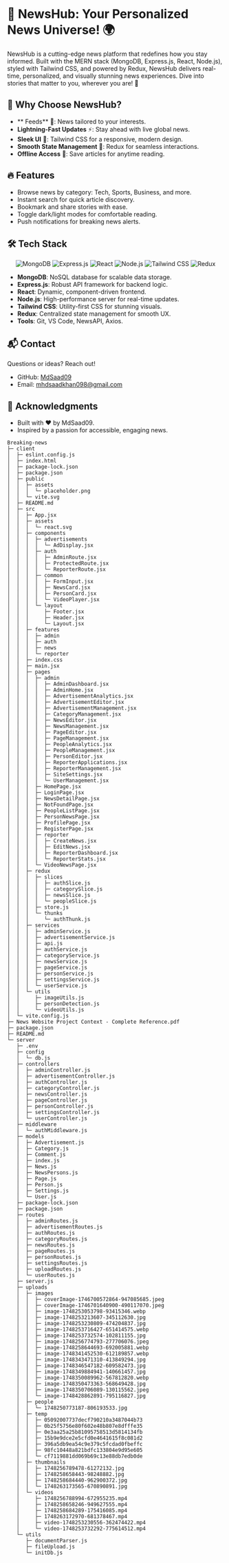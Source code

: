 # 📰 NewsHub: Your Personalized News Universe! 🌍

NewsHub is a cutting-edge news platform that redefines how you stay informed. Built with the MERN stack (MongoDB, Express.js, React, Node.js), styled with Tailwind CSS, and powered by Redux, NewsHub delivers real-time, personalized, and visually stunning news experiences. Dive into stories that matter to you, wherever you are! 🚀

## 🌟 Why Choose NewsHub?

- ** Feeds** 🤖: News tailored to your interests.
- **Lightning-Fast Updates** ⚡️: Stay ahead with live global news.
- **Sleek UI** 🎨: Tailwind CSS for a responsive, modern design.
- **Smooth State Management** 🔄: Redux for seamless interactions.
- **Offline Access** 📖: Save articles for anytime reading.

## 🔥 Features

- Browse news by category: Tech, Sports, Business, and more.
- Instant search for quick article discovery.
- Bookmark and share stories with ease.
- Toggle dark/light modes for comfortable reading.
- Push notifications for breaking news alerts.

## 🛠️ Tech Stack

<p align="center">
  <img src="https://img.shields.io/badge/MongoDB-%234ea94b.svg?style=for-the-badge&logo=mongodb&logoColor=white" alt="MongoDB"/>
  <img src="https://img.shields.io/badge/express.js-%23404d59.svg?style=for-the-badge&logo=express&logoColor=%2361DAFB" alt="Express.js"/>
  <img src="https://img.shields.io/badge/react-%2320232a.svg?style=for-the-badge&logo=react&logoColor=%2361DAFB" alt="React"/>
  <img src="https://img.shields.io/badge/node.js-6DA55F?style=for-the-badge&logo=node.js&logoColor=white" alt="Node.js"/>
  <img src="https://img.shields.io/badge/tailwindcss-%2338B2AC.svg?style=for-the-badge&logo=tailwind-css&logoColor=white" alt="Tailwind CSS"/>
  <img src="https://img.shields.io/badge/redux-%23593d88.svg?style=for-the-badge&logo=redux&logoColor=white" alt="Redux"/>
</p>

- **MongoDB**: NoSQL database for scalable data storage.
- **Express.js**: Robust API framework for backend logic.
- **React**: Dynamic, component-driven frontend.
- **Node.js**: High-performance server for real-time updates.
- **Tailwind CSS**: Utility-first CSS for stunning visuals.
- **Redux**: Centralized state management for smooth UX.
- **Tools**: Git, VS Code, NewsAPI, Axios.

## 📬 Contact

Questions or ideas? Reach out!

- GitHub: [MdSaad09](https://github.com/MdSaad09)
- Email: mhdsaadkhan098@gmail.com

## 🙌 Acknowledgments

- Built with ❤️ by MdSaad09.
- Inspired by a passion for accessible, engaging news.

```
Breaking-news
├─ client
│  ├─ eslint.config.js
│  ├─ index.html
│  ├─ package-lock.json
│  ├─ package.json
│  ├─ public
│  │  ├─ assets
│  │  │  └─ placeholder.png
│  │  └─ vite.svg
│  ├─ README.md
│  ├─ src
│  │  ├─ App.jsx
│  │  ├─ assets
│  │  │  └─ react.svg
│  │  ├─ components
│  │  │  ├─ advertisements
│  │  │  │  └─ AdDisplay.jsx
│  │  │  ├─ auth
│  │  │  │  ├─ AdminRoute.jsx
│  │  │  │  ├─ ProtectedRoute.jsx
│  │  │  │  └─ ReporterRoute.jsx
│  │  │  ├─ common
│  │  │  │  ├─ FormInput.jsx
│  │  │  │  ├─ NewsCard.jsx
│  │  │  │  ├─ PersonCard.jsx
│  │  │  │  └─ VideoPlayer.jsx
│  │  │  └─ layout
│  │  │     ├─ Footer.jsx
│  │  │     ├─ Header.jsx
│  │  │     └─ Layout.jsx
│  │  ├─ features
│  │  │  ├─ admin
│  │  │  ├─ auth
│  │  │  ├─ news
│  │  │  └─ reporter
│  │  ├─ index.css
│  │  ├─ main.jsx
│  │  ├─ pages
│  │  │  ├─ admin
│  │  │  │  ├─ AdminDashboard.jsx
│  │  │  │  ├─ AdminHome.jsx
│  │  │  │  ├─ AdvertisementAnalytics.jsx
│  │  │  │  ├─ AdvertisementEditor.jsx
│  │  │  │  ├─ AdvertisementManagement.jsx
│  │  │  │  ├─ CategoryManagement.jsx
│  │  │  │  ├─ NewsEditor.jsx
│  │  │  │  ├─ NewsManagement.jsx
│  │  │  │  ├─ PageEditor.jsx
│  │  │  │  ├─ PageManagement.jsx
│  │  │  │  ├─ PeopleAnalytics.jsx
│  │  │  │  ├─ PeopleManagement.jsx
│  │  │  │  ├─ PersonEditor.jsx
│  │  │  │  ├─ ReporterApplications.jsx
│  │  │  │  ├─ ReporterManagement.jsx
│  │  │  │  ├─ SiteSettings.jsx
│  │  │  │  └─ UserManagement.jsx
│  │  │  ├─ HomePage.jsx
│  │  │  ├─ LoginPage.jsx
│  │  │  ├─ NewsDetailPage.jsx
│  │  │  ├─ NotFoundPage.jsx
│  │  │  ├─ PeopleListPage.jsx
│  │  │  ├─ PersonNewsPage.jsx
│  │  │  ├─ ProfilePage.jsx
│  │  │  ├─ RegisterPage.jsx
│  │  │  ├─ reporter
│  │  │  │  ├─ CreateNews.jsx
│  │  │  │  ├─ EditNews.jsx
│  │  │  │  ├─ ReporterDashboard.jsx
│  │  │  │  └─ ReporterStats.jsx
│  │  │  └─ VideoNewsPage.jsx
│  │  ├─ redux
│  │  │  ├─ slices
│  │  │  │  ├─ authSlice.js
│  │  │  │  ├─ categorySlice.js
│  │  │  │  ├─ newsSlice.js
│  │  │  │  └─ peopleSlice.js
│  │  │  ├─ store.js
│  │  │  └─ thunks
│  │  │     └─ authThunk.js
│  │  ├─ services
│  │  │  ├─ adminService.js
│  │  │  ├─ advertisementService.js
│  │  │  ├─ api.js
│  │  │  ├─ authService.js
│  │  │  ├─ categoryService.js
│  │  │  ├─ newsService.js
│  │  │  ├─ pageService.js
│  │  │  ├─ personService.js
│  │  │  ├─ settingsService.js
│  │  │  └─ userService.js
│  │  └─ utils
│  │     ├─ imageUtils.js
│  │     ├─ personDetection.js
│  │     └─ videoUtils.js
│  └─ vite.config.js
├─ News Website Project Context - Complete Reference.pdf
├─ package.json
├─ README.md
└─ server
   ├─ .env
   ├─ config
   │  └─ db.js
   ├─ controllers
   │  ├─ adminController.js
   │  ├─ advertisementController.js
   │  ├─ authController.js
   │  ├─ categoryController.js
   │  ├─ newsController.js
   │  ├─ pageController.js
   │  ├─ personController.js
   │  ├─ settingsController.js
   │  └─ userController.js
   ├─ middleware
   │  └─ authMiddleware.js
   ├─ models
   │  ├─ Advertisement.js
   │  ├─ Category.js
   │  ├─ Comment.js
   │  ├─ index.js
   │  ├─ News.js
   │  ├─ NewsPersons.js
   │  ├─ Page.js
   │  ├─ Person.js
   │  ├─ Settings.js
   │  └─ User.js
   ├─ package-lock.json
   ├─ package.json
   ├─ routes
   │  ├─ adminRoutes.js
   │  ├─ advertisementRoutes.js
   │  ├─ authRoutes.js
   │  ├─ categoryRoutes.js
   │  ├─ newsRoutes.js
   │  ├─ pageRoutes.js
   │  ├─ personRoutes.js
   │  ├─ settingsRoutes.js
   │  ├─ uploadRoutes.js
   │  └─ userRoutes.js
   ├─ server.js
   ├─ uploads
   │  ├─ images
   │  │  ├─ coverImage-1746700572864-947085685.jpeg
   │  │  ├─ coverImage-1746701640900-490117070.jpeg
   │  │  ├─ image-1748253053798-93415346.webp
   │  │  ├─ image-1748253213607-345112630.jpg
   │  │  ├─ image-1748253230809-474204837.jpg
   │  │  ├─ image-1748253716427-651414575.webp
   │  │  ├─ image-1748253732574-102811155.jpg
   │  │  ├─ image-1748256774793-277706076.jpeg
   │  │  ├─ image-1748258644693-692005881.webp
   │  │  ├─ image-1748341452530-612189857.webp
   │  │  ├─ image-1748343471310-413849294.jpg
   │  │  ├─ image-1748346547182-609582473.jpg
   │  │  ├─ image-1748349884941-140661457.jpg
   │  │  ├─ image-1748350089962-567812820.webp
   │  │  ├─ image-1748350473363-568649428.jpg
   │  │  ├─ image-1748350706089-130115562.jpeg
   │  │  └─ image-1748428862891-795116827.jpg
   │  ├─ people
   │  │  └─ 1748250773187-806193533.jpg
   │  ├─ temp
   │  │  ├─ 05092007737decf790210a3487044b73
   │  │  ├─ 0b25f5756e80f602e48b807e8dfffe35
   │  │  ├─ 0e3aa25a25b81095758513d5814134fb
   │  │  ├─ 15b9e9dce2e5cfd0e4641615f8c081d2
   │  │  ├─ 396a5db9ea54c9e379c5fcdad0fbeffc
   │  │  ├─ 98fc10448a821bdfc133804e9d95e605
   │  │  └─ cf7119881dd069b69c13e88db7edb0de
   │  ├─ thumbnails
   │  │  ├─ 1748256789478-61272132.jpg
   │  │  ├─ 1748258658443-98248882.jpg
   │  │  ├─ 1748258684440-962900372.jpg
   │  │  └─ 1748263173565-670890891.jpg
   │  └─ videos
   │     ├─ 1748256788994-672955235.mp4
   │     ├─ 1748258658246-949627555.mp4
   │     ├─ 1748258684289-175416085.mp4
   │     ├─ 1748263172970-681378467.mp4
   │     ├─ video-1748253230556-362474422.mp4
   │     └─ video-1748253732292-775614512.mp4
   └─ utils
      ├─ documentParser.js
      ├─ fileUpload.js
      └─ initDb.js

```